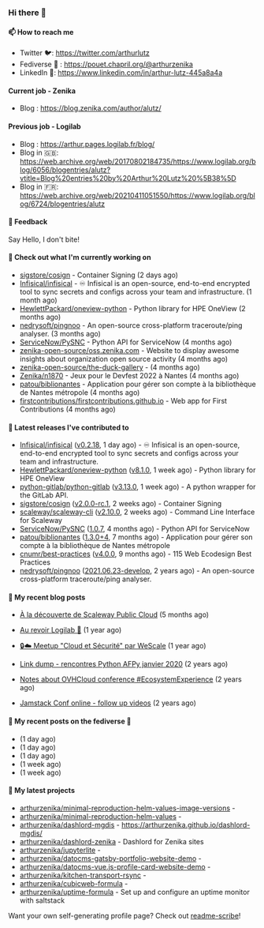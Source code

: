 ### Hi there 👋

#### 📫 How to reach me

- Twitter 🐦: https://twitter.com/arthurlutz
- Fediverse 🐘 : https://pouet.chapril.org/@arthurzenika
- LinkedIn 👔:  https://www.linkedin.com/in/arthur-lutz-445a8a4a

#### Current job - Zenika 

- Blog : https://blog.zenika.com/author/alutz/

#### Previous job - Logilab

- Blog : https://arthur.pages.logilab.fr/blog/
- Blog in 🇬🇧: https://web.archive.org/web/20170802184735/https://www.logilab.org/blog/6056/blogentries/alutz?vtitle=Blog%20entries%20by%20Arthur%20Lutz%20%5B38%5D
- Blog in 🇫🇷: https://web.archive.org/web/20210411051550/https://www.logilab.org/blog/6724/blogentries/alutz

#### 💬 Feedback

Say Hello, I don't bite!

#### 👷 Check out what I'm currently working on

- [sigstore/cosign](https://github.com/sigstore/cosign) - Container Signing (2 days ago)
- [Infisical/infisical](https://github.com/Infisical/infisical) - ♾ Infisical is an open-source, end-to-end encrypted tool to sync secrets and configs across your team and infrastructure. (1 month ago)
- [HewlettPackard/oneview-python](https://github.com/HewlettPackard/oneview-python) - Python library for HPE OneView (2 months ago)
- [nedrysoft/pingnoo](https://github.com/nedrysoft/pingnoo) - An open-source cross-platform traceroute/ping analyser. (3 months ago)
- [ServiceNow/PySNC](https://github.com/ServiceNow/PySNC) - Python API for ServiceNow (4 months ago)
- [zenika-open-source/oss.zenika.com](https://github.com/zenika-open-source/oss.zenika.com) - Website to display awesome insights about organization open source activity (4 months ago)
- [zenika-open-source/the-duck-gallery](https://github.com/zenika-open-source/the-duck-gallery) -  (4 months ago)
- [Zenika/n1870](https://github.com/Zenika/n1870) - Jeux pour le Devfest 2022 à Nantes (4 months ago)
- [patou/biblionantes](https://github.com/patou/biblionantes) - Application pour gérer son compte à la bibliothèque de Nantes métropole (4 months ago)
- [firstcontributions/firstcontributions.github.io](https://github.com/firstcontributions/firstcontributions.github.io) - Web app for First Contributions (4 months ago)


#### 🔭 Latest releases I've contributed to

- [Infisical/infisical](https://github.com/Infisical/infisical) ([v0.2.18](https://github.com/Infisical/infisical/releases/tag/v0.2.18), 1 day ago) - ♾ Infisical is an open-source, end-to-end encrypted tool to sync secrets and configs across your team and infrastructure.
- [HewlettPackard/oneview-python](https://github.com/HewlettPackard/oneview-python) ([v8.1.0](https://github.com/HewlettPackard/oneview-python/releases/tag/v8.1.0), 1 week ago) - Python library for HPE OneView
- [python-gitlab/python-gitlab](https://github.com/python-gitlab/python-gitlab) ([v3.13.0](https://github.com/python-gitlab/python-gitlab/releases/tag/v3.13.0), 1 week ago) - A python wrapper for the GitLab API.
- [sigstore/cosign](https://github.com/sigstore/cosign) ([v2.0.0-rc.1](https://github.com/sigstore/cosign/releases/tag/v2.0.0-rc.1), 2 weeks ago) - Container Signing
- [scaleway/scaleway-cli](https://github.com/scaleway/scaleway-cli) ([v2.10.0](https://github.com/scaleway/scaleway-cli/releases/tag/v2.10.0), 2 weeks ago) - Command Line Interface for Scaleway
- [ServiceNow/PySNC](https://github.com/ServiceNow/PySNC) ([1.0.7](https://github.com/ServiceNow/PySNC/releases/tag/1.0.7), 4 months ago) - Python API for ServiceNow
- [patou/biblionantes](https://github.com/patou/biblionantes) ([1.3.0&#43;4](https://github.com/patou/biblionantes/releases/tag/1.3.0%2B4), 7 months ago) - Application pour gérer son compte à la bibliothèque de Nantes métropole
- [cnumr/best-practices](https://github.com/cnumr/best-practices) ([v4.0.0](https://github.com/cnumr/best-practices/releases/tag/v4.0.0), 9 months ago) - 115 Web Ecodesign Best Practices
- [nedrysoft/pingnoo](https://github.com/nedrysoft/pingnoo) ([2021.06.23-develop](https://github.com/nedrysoft/pingnoo/releases/tag/2021.06.23-develop), 2 years ago) - An open-source cross-platform traceroute/ping analyser.

#### 📜 My recent blog posts 

- [À la découverte de Scaleway Public Cloud](https://blog.zenika.com/2022/09/07/a-la-decouverte-de-scaleway-public-cloud/) (5 months ago)

- [Au revoir Logilab 👋](https://arthur.pages.logilab.fr/blog/au-revoir-logilab.html) (1 year ago)
- [🔒☁️ Meetup &#34;Cloud et Sécurité&#34; par WeScale](https://arthur.pages.logilab.fr/blog/meetup-cloud-et-securite-par-wescale.html) (1 year ago)
- [Link dump - rencontres Python AFPy janvier 2020](https://arthur.pages.logilab.fr/blog/link-dump-rencontres-python-afpy-janvier-2020.html) (2 years ago)
- [Notes about OVHCloud conference #EcosystemExperience](https://arthur.pages.logilab.fr/blog/notes-about-ovhcloud-conference-ecosystemexperience.html) (2 years ago)
- [Jamstack Conf online - follow up videos](https://arthur.pages.logilab.fr/blog/jamstack-conf-online-follow-up-videos.html) (2 years ago)

#### 📜 My recent posts on the fediverse 🐘

- [](https://pouet.chapril.org/@arthurzenika/109835611799155339) (1 day ago)
- [](https://pouet.chapril.org/@arthurzenika/109835596947230868) (1 day ago)
- [](https://pouet.chapril.org/@arthurzenika/109835552997808358) (1 day ago)
- [](https://pouet.chapril.org/@arthurzenika/109799929365881557) (1 week ago)
- [](https://pouet.chapril.org/@arthurzenika/109799870206431479) (1 week ago)

#### 🌱 My latest projects

- [arthurzenika/minimal-reproduction-helm-values-image-versions](https://github.com/arthurzenika/minimal-reproduction-helm-values-image-versions) - 
- [arthurzenika/minimal-reproduction-helm-values](https://github.com/arthurzenika/minimal-reproduction-helm-values) - 
- [arthurzenika/dashlord-mgdis](https://github.com/arthurzenika/dashlord-mgdis) - https://arthurzenika.github.io/dashlord-mgdis/
- [arthurzenika/dashlord-zenika](https://github.com/arthurzenika/dashlord-zenika) - Dashlord for Zenika sites
- [arthurzenika/jupyterlite](https://github.com/arthurzenika/jupyterlite) - 
- [arthurzenika/datocms-gatsby-portfolio-website-demo](https://github.com/arthurzenika/datocms-gatsby-portfolio-website-demo) - 
- [arthurzenika/datocms-vue.js-profile-card-website-demo](https://github.com/arthurzenika/datocms-vue.js-profile-card-website-demo) - 
- [arthurzenika/kitchen-transport-rsync](https://github.com/arthurzenika/kitchen-transport-rsync) - 
- [arthurzenika/cubicweb-formula](https://github.com/arthurzenika/cubicweb-formula) - 
- [arthurzenika/uptime-formula](https://github.com/arthurzenika/uptime-formula) -  Set up and configure an uptime monitor with saltstack



Want your own self-generating profile page? Check out [readme-scribe](https://github.com/muesli/readme-scribe)!
